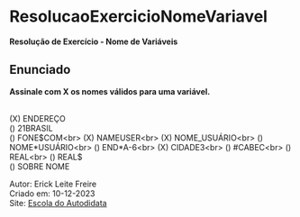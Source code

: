 # ResolucaoExercicioNomeVariavel

**Resolução de Exercício - Nome de Variáveis**

## Enunciado

**Assinale com X os nomes válidos para uma variável.** <br><br>

(X) ENDEREÇO<br>
() 21BRASIL<br>
() FONE$COM<br>
(X) NAMEUSER<br>
(X) NOME_USUÁRIO<br>
() NOME*USUÁRIO<br>
() END*A-6<br>
(X) CIDADE3<br>
() #CABEC<br>
() REAL<br>
() REAL$<br>
() SOBRE NOME<br>

Autor: Erick Leite Freire<br>
Criado em: 10-12-2023<br>
Site: [Escola do Autodidata](https://www.escoladoautodidata.com.br)<br>
